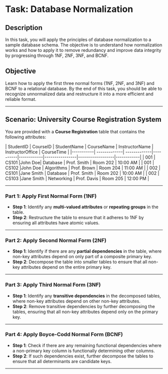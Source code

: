 # Task: Database Normalization

## Description
In this task, you will apply the principles of database normalization to a sample database schema. The objective is to understand how normalization works and how to apply it to remove redundancy and improve data integrity by progressing through 1NF, 2NF, 3NF, and BCNF.

## Objective
Learn how to apply the first three normal forms (1NF, 2NF, and 3NF) and BCNF to a relational database. By the end of this task, you should be able to recognize unnormalized data and restructure it into a more efficient and reliable format.

---

## Scenario: University Course Registration System
You are provided with a **Course Registration** table that contains the following attributes:

| StudentID | CourseID  | StudentName | CourseName | InstructorName | InstructorOffice | CourseTime |
|-----------| -------------| -------------|----------|------------|----------------|------------------|------------|
| 001       | CS101  |John Doe| Database   | Prof. Smith    | Room 202         | 10:00 AM   |
| 001       | CS102  |John Doe | Algorithms | Prof. Brown    | Room 204         | 11:00 AM   |
| 002       | CS101 |Jane Smith | Database   | Prof. Smith    | Room 202         | 10:00 AM   |
| 002       | CS103  |Jane Smith | Networking | Prof. Davis    | Room 205         | 12:00 PM   |

---

### Part 1: Apply First Normal Form (1NF)
- **Step 1**: Identify any **multi-valued attributes** or **repeating groups** in the table.
- **Step 2**: Restructure the table to ensure that it adheres to 1NF by ensuring all attributes have atomic values.

---

### Part 2: Apply Second Normal Form (2NF)
- **Step 1**: Identify if there are any **partial dependencies** in the table, where non-key attributes depend on only part of a composite primary key.
- **Step 2**: Decompose the table into smaller tables to ensure that all non-key attributes depend on the entire primary key.

---

### Part 3: Apply Third Normal Form (3NF)
- **Step 1**: Identify any **transitive dependencies** in the decomposed tables, where non-key attributes depend on other non-key attributes.
- **Step 2**: Remove transitive dependencies by further decomposing the tables, ensuring that all non-key attributes depend only on the primary key.

---

### Part 4: Apply Boyce-Codd Normal Form (BCNF)
- **Step 1**: Check if there are any remaining functional dependencies where a non-primary key column is functionally determining other columns.
- **Step 2**: If such dependencies exist, further decompose the tables to ensure that all determinants are candidate keys.

---

